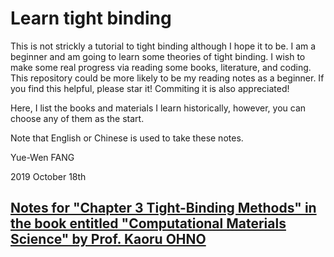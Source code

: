 # Learn tight binding

This is not strickly a tutorial to tight binding although I hope it to be. I am a beginner and am going to learn some theories of tight binding. I wish to make some real progress via reading some books, literature, and coding. This repository could be more likely to be my reading notes as a beginner. If you find this helpful, please star it! Commiting it is also appreciated!

Here, I list the books and materials I learn historically, however, you can choose any of them as the start.

Note that English or Chinese is used to take these notes.

Yue-Wen FANG

2019 October 18th

## [Notes for "Chapter 3 Tight-Binding Methods" in the book entitled "Computational Materials Science" by Prof. Kaoru OHNO](ch3-TB-methods-notes-20191018.md)

